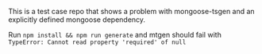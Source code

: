 This is a test case repo that shows a problem with mongoose-tsgen and an explicitly defined mongoose dependency.

Run `npm install && npm run generate` and mtgen should fail with `TypeError: Cannot read property 'required' of null`